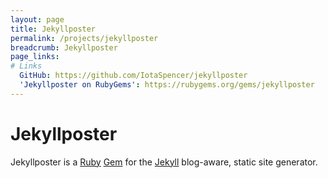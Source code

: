 ```yaml
---
layout: page
title: Jekyllposter
permalink: /projects/jekyllposter
breadcrumb: Jekyllposter
page_links:
# Links
  GitHub: https://github.com/IotaSpencer/jekyllposter
  'Jekyllposter on RubyGems': https://rubygems.org/gems/jekyllposter
---
```

# Jekyllposter

Jekyllposter is a [Ruby](https://ruby-lang.com/) [Gem](https://rubygems.org/) for the [Jekyll](https://jekyllrb.com) blog-aware, static site generator.